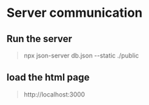 # Server communication

## Run the server
>npx json-server db.json --static ./public

## load the html page
>http://localhost:3000